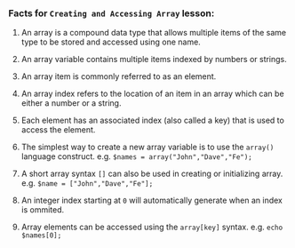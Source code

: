 ### Facts for `Creating and Accessing Array` lesson:

1. An array is a compound data type that allows multiple items of the same type to be stored and accessed using one name.

1. An array variable contains multiple items indexed by numbers or strings.

1. An array item is commonly referred to as an element. 

1. An array index refers to the location of an item in an array which can be either a number or a string.

1. Each element has an associated index (also called a key) that is used to access the element.

1. The simplest way to create a new array variable is to use the `array()` language construct. e.g. `$names = array("John","Dave","Fe");`

1. A short array syntax `[]` can also be used in creating or initializing array. e.g. `$name = ["John","Dave","Fe"];`

1. An integer index starting at `0` will automatically generate when an index is ommited.

1. Array elements can be accessed using the `array[key]` syntax. e.g. `echo $names[0];`